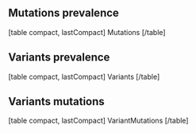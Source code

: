 <div style="clear: both; height: 0;" />

## Mutations prevalence

[table compact, lastCompact]
Mutations
[/table]


## Variants prevalence

[table compact, lastCompact]
Variants
[/table]


## Variants mutations

[table compact, lastCompact]
VariantMutations
[/table]
